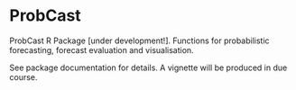 # ProbCast
ProbCast R Package [under development!]. Functions for probabilistic forecasting, forecast evaluation and visualisation.

See package documentation for details. A vignette will be produced in due course.
